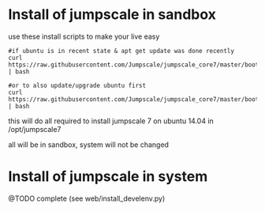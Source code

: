 Install of jumpscale in sandbox
===============================

use these install scripts to make your live easy

```
#if ubuntu is in recent state & apt get update was done recently
curl https://raw.githubusercontent.com/Jumpscale/jumpscale_core7/master/bootstrap/bootstrap.sh | bash

#or to also update/upgrade ubuntu first
curl https://raw.githubusercontent.com/Jumpscale/jumpscale_core7/master/bootstrap/bootstrap_updateubuntu.sh | bash
```

this will do all required to install jumpscale 7 on ubuntu 14.04 in /opt/jumpscale7

all will be in sandbox, system will not be changed


Install of jumpscale in system
==============================

@TODO complete (see web/install_develenv.py)

